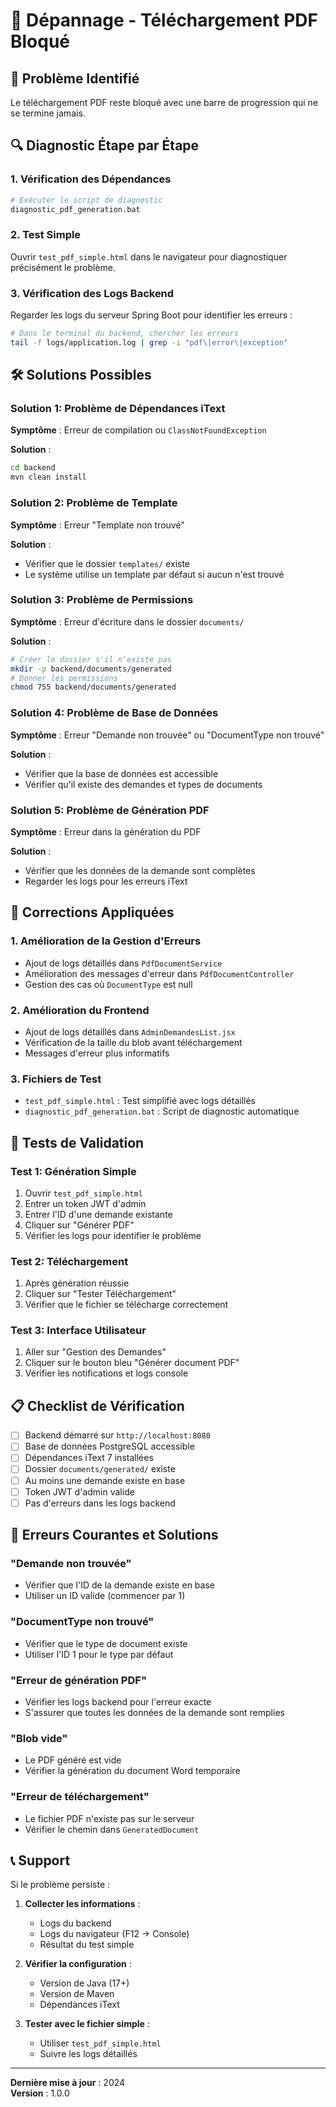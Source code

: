 # 🔧 Dépannage - Téléchargement PDF Bloqué

## 🚨 Problème Identifié

Le téléchargement PDF reste bloqué avec une barre de progression qui ne se termine jamais.

## 🔍 Diagnostic Étape par Étape

### 1. Vérification des Dépendances

```bash
# Exécuter le script de diagnostic
diagnostic_pdf_generation.bat
```

### 2. Test Simple

Ouvrir `test_pdf_simple.html` dans le navigateur pour diagnostiquer précisément le problème.

### 3. Vérification des Logs Backend

Regarder les logs du serveur Spring Boot pour identifier les erreurs :

```bash
# Dans le terminal du backend, chercher les erreurs
tail -f logs/application.log | grep -i "pdf\|error\|exception"
```

## 🛠️ Solutions Possibles

### Solution 1: Problème de Dépendances iText

**Symptôme** : Erreur de compilation ou `ClassNotFoundException`

**Solution** :

```bash
cd backend
mvn clean install
```

### Solution 2: Problème de Template

**Symptôme** : Erreur "Template non trouvé"

**Solution** :

- Vérifier que le dossier `templates/` existe
- Le système utilise un template par défaut si aucun n'est trouvé

### Solution 3: Problème de Permissions

**Symptôme** : Erreur d'écriture dans le dossier `documents/`

**Solution** :

```bash
# Créer le dossier s'il n'existe pas
mkdir -p backend/documents/generated
# Donner les permissions
chmod 755 backend/documents/generated
```

### Solution 4: Problème de Base de Données

**Symptôme** : Erreur "Demande non trouvée" ou "DocumentType non trouvé"

**Solution** :

- Vérifier que la base de données est accessible
- Vérifier qu'il existe des demandes et types de documents

### Solution 5: Problème de Génération PDF

**Symptôme** : Erreur dans la génération du PDF

**Solution** :

- Vérifier que les données de la demande sont complètes
- Regarder les logs pour les erreurs iText

## 🔧 Corrections Appliquées

### 1. Amélioration de la Gestion d'Erreurs

- Ajout de logs détaillés dans `PdfDocumentService`
- Amélioration des messages d'erreur dans `PdfDocumentController`
- Gestion des cas où `DocumentType` est null

### 2. Amélioration du Frontend

- Ajout de logs détaillés dans `AdminDemandesList.jsx`
- Vérification de la taille du blob avant téléchargement
- Messages d'erreur plus informatifs

### 3. Fichiers de Test

- `test_pdf_simple.html` : Test simplifié avec logs détaillés
- `diagnostic_pdf_generation.bat` : Script de diagnostic automatique

## 🧪 Tests de Validation

### Test 1: Génération Simple

1. Ouvrir `test_pdf_simple.html`
2. Entrer un token JWT d'admin
3. Entrer l'ID d'une demande existante
4. Cliquer sur "Générer PDF"
5. Vérifier les logs pour identifier le problème

### Test 2: Téléchargement

1. Après génération réussie
2. Cliquer sur "Tester Téléchargement"
3. Vérifier que le fichier se télécharge correctement

### Test 3: Interface Utilisateur

1. Aller sur "Gestion des Demandes"
2. Cliquer sur le bouton bleu "Générer document PDF"
3. Vérifier les notifications et logs console

## 📋 Checklist de Vérification

- [ ] Backend démarré sur `http://localhost:8080`
- [ ] Base de données PostgreSQL accessible
- [ ] Dépendances iText 7 installées
- [ ] Dossier `documents/generated/` existe
- [ ] Au moins une demande existe en base
- [ ] Token JWT d'admin valide
- [ ] Pas d'erreurs dans les logs backend

## 🚨 Erreurs Courantes et Solutions

### "Demande non trouvée"

- Vérifier que l'ID de la demande existe en base
- Utiliser un ID valide (commencer par 1)

### "DocumentType non trouvé"

- Vérifier que le type de document existe
- Utiliser l'ID 1 pour le type par défaut

### "Erreur de génération PDF"

- Vérifier les logs backend pour l'erreur exacte
- S'assurer que toutes les données de la demande sont remplies

### "Blob vide"

- Le PDF généré est vide
- Vérifier la génération du document Word temporaire

### "Erreur de téléchargement"

- Le fichier PDF n'existe pas sur le serveur
- Vérifier le chemin dans `GeneratedDocument`

## 📞 Support

Si le problème persiste :

1. **Collecter les informations** :

   - Logs du backend
   - Logs du navigateur (F12 → Console)
   - Résultat du test simple

2. **Vérifier la configuration** :

   - Version de Java (17+)
   - Version de Maven
   - Dépendances iText

3. **Tester avec le fichier simple** :
   - Utiliser `test_pdf_simple.html`
   - Suivre les logs détaillés

---

**Dernière mise à jour** : 2024  
**Version** : 1.0.0
